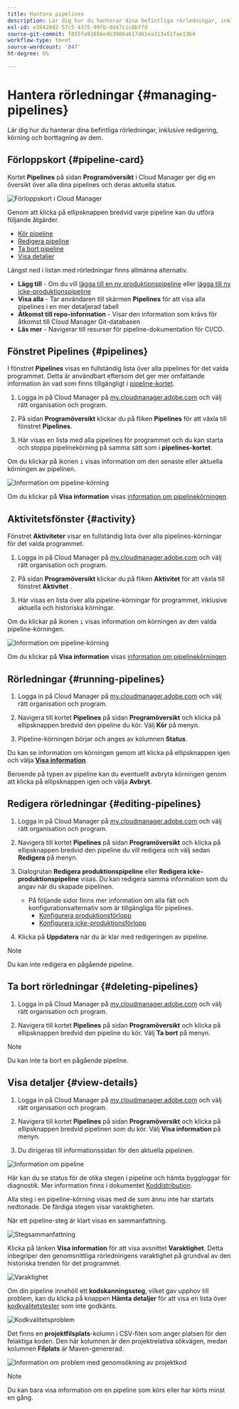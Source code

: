 ```yaml
---
title: Hantera pipelines
description: Lär dig hur du hanterar dina befintliga rörledningar, inklusive redigering, körning och borttagning av dem.
exl-id: e36420d2-57c5-4375-99fb-dd47c1c8bffd
source-git-commit: f855fa91656e4b3806a617d61ea313a51fae13b4
workflow-type: tm+mt
source-wordcount: '847'
ht-degree: 0%

---
```



# Hantera rörledningar {#managing-pipelines}

Lär dig hur du hanterar dina befintliga rörledningar, inklusive redigering, körning och borttagning av dem.

## Förloppskort {#pipeline-card}

Kortet **Pipelines** på sidan **Programöversikt** i Cloud Manager ger dig en översikt över alla dina pipelines och deras aktuella status.

![Förloppskort i Cloud Manager](/help/assets/configure-pipelines/pipelines-card.png)

Genom att klicka på ellipsknappen bredvid varje pipeline kan du utföra följande åtgärder.

* [Kör pipeline](#running-pipelines)
* [Redigera pipeline](#editing-pipelines)
* [Ta bort pipeline](#deleting-pipelines)
* [Visa detaljer](#view-details)

Längst ned i listan med rörledningar finns allmänna alternativ.

* **Lägg till** - Om du vill [lägga till en ny produktionspipeline](/help/using/production-pipelines.md) eller [lägga till ny icke-produktionspipeline](/help/using/non-production-pipelines.md)
* **Visa alla** - Tar användaren till skärmen **Pipelines** för att visa alla pipelines i en mer detaljerad tabell
* **Åtkomst till repo-information** - Visar den information som krävs för åtkomst till Cloud Manager Git-databasen
* **Läs mer** - Navigerar till resurser för pipeline-dokumentation för CI/CD.

## Fönstret Pipelines {#pipelines}

I fönstret **Pipelines** visas en fullständig lista över alla pipelines för det valda programmet. Detta är användbart eftersom det ger mer omfattande information än vad som finns tillgängligt i [pipeline-kortet](#pipeline-card).

1. Logga in på Cloud Manager på [my.cloudmanager.adobe.com](https://my.cloudmanager.adobe.com/) och välj rätt organisation och program.

1. På sidan **Programöversikt** klickar du på fliken **Pipelines** för att växla till fönstret **Pipelines**.

1. Här visas en lista med alla pipelines för programmet och du kan starta och stoppa pipelinekörning på samma sätt som i **pipelines-kortet**.

Om du klickar på ikonen `i` visas information om den senaste eller aktuella körningen av pipelinen.

![Information om pipeline-körning](/help/assets/configure-pipelines/pipeline-status.png)

Om du klickar på **Visa information** visas [information om pipelinekörningen](#view-details).

## Aktivitetsfönster {#activity}

Fönstret **Aktiviteter** visar en fullständig lista över alla pipelines-körningar för det valda programmet.

1. Logga in på Cloud Manager på [my.cloudmanager.adobe.com](https://my.cloudmanager.adobe.com/) och välj rätt organisation och program.

1. På sidan **Programöversikt** klickar du på fliken **Aktivitet** för att växla till fönstret **Aktivitet** .

1. Här visas en lista över alla pipeline-körningar för programmet, inklusive aktuella och historiska körningar.

Om du klickar på ikonen `i` visas information om körningen av den valda pipeline-körningen.

![Information om pipeline-körning](/help/assets/configure-pipelines/pipeline-activity.png)

Om du klickar på **Visa information** visas [information om pipelinekörningen](#view-details).

## Rörledningar {#running-pipelines}

1. Logga in på Cloud Manager på [my.cloudmanager.adobe.com](https://my.cloudmanager.adobe.com/) och välj rätt organisation och program.

1. Navigera till kortet **Pipelines** på sidan **Programöversikt** och klicka på ellipsknappen bredvid den pipeline du kör. Välj **Kör** på menyn.

1. Pipeline-körningen börjar och anges av kolumnen **Status**.

Du kan se information om körningen genom att klicka på ellipsknappen igen och välja **[Visa information](#view-details)**.

Beroende på typen av pipeline kan du eventuellt avbryta körningen genom att klicka på ellipsknappen igen och välja **Avbryt**.

## Redigera rörledningar {#editing-pipelines}

1. Logga in på Cloud Manager på [my.cloudmanager.adobe.com](https://my.cloudmanager.adobe.com/) och välj rätt organisation och program.

1. Navigera till kortet **Pipelines** på sidan **Programöversikt** och klicka på ellipsknappen bredvid den pipeline du vill redigera och välj sedan **Redigera** på menyn.

1. Dialogrutan **Redigera produktionspipeline** eller **Redigera icke-produktionspipeline** visas. Du kan redigera samma information som du angav när du skapade pipelinen.

   * På följande sidor finns mer information om alla fält och konfigurationsalternativ som är tillgängliga för pipelines.
      * [Konfigurera produktionsförlopp](/help/using/production-pipelines.md)
      * [Konfigurera icke-produktionsförlopp](/help/using/non-production-pipelines.md)

1. Klicka på **Uppdatera** när du är klar med redigeringen av pipeline.

>[!NOTE]
>
>Du kan inte redigera en pågående pipeline.

## Ta bort rörledningar {#deleting-pipelines}

1. Logga in på Cloud Manager på [my.cloudmanager.adobe.com](https://my.cloudmanager.adobe.com/) och välj rätt organisation och program.

1. Navigera till kortet **Pipelines** på sidan **Programöversikt** och klicka på ellipsknappen bredvid den pipeline du kör. Välj **Ta bort** på menyn.

>[!NOTE]
>
>Du kan inte ta bort en pågående pipeline.

## Visa detaljer {#view-details}

1. Logga in på Cloud Manager på [my.cloudmanager.adobe.com](https://my.cloudmanager.adobe.com/) och välj rätt organisation och program.

1. Navigera till kortet **Pipelines** på sidan **Programöversikt** och klicka på ellipsknappen bredvid pipelinen som du kör. Välj **Visa information** på menyn.

1. Du dirigeras till informationssidan för den aktuella pipelinen.

![Information om pipeline](/help/assets/configure-pipelines/pipeline-running-details.png)

Här kan du se status för de olika stegen i pipeline och hämta byggloggar för diagnostik. Mer information finns i dokumentet [Koddistribution](/help/using/code-deployment.md).

Alla steg i en pipeline-körning visas med de som ännu inte har startats nedtonade. De färdiga stegen visar varaktigheten.

När ett pipeline-steg är klart visas en sammanfattning.

![Stegsammanfattning](/help/assets/configure-pipelines/pipeline-step.png)

Klicka på länken **Visa information** för att visa avsnittet **Varaktighet**. Detta inbegriper den genomsnittliga rörledningens varaktighet på grundval av den historiska trenden för det programmet.

![Varaktighet](/help/assets/configure-pipelines/duration.png)

Om din pipeline innehöll ett **kodskanningssteg**, vilket gav upphov till problem, kan du klicka på knappen **Hämta detaljer** för att visa en lista över [kodkvalitetstester](/help/using/code-quality-testing.md) som inte godkänts.

![Kodkvalitetsproblem](assets/managing-pipelines-code-quality-issues.png)

Det finns en **projektfilsplats**-kolumn i CSV-filen som anger platsen för den felaktiga koden. Den här kolumnen är den projektrelativa sökvägen, medan kolumnen **Filplats** är Maven-genererad.

![Information om problem med genomsökning av projektkod](assets/managing-pipelines-code-quality-details.png)


>[!NOTE]
>
>Du kan bara visa information om en pipeline som körs eller har körts minst en gång.
